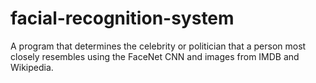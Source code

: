 # facial-recognition-system

A program that determines the celebrity or politician that a person most closely resembles using the FaceNet CNN and images from IMDB and Wikipedia.
